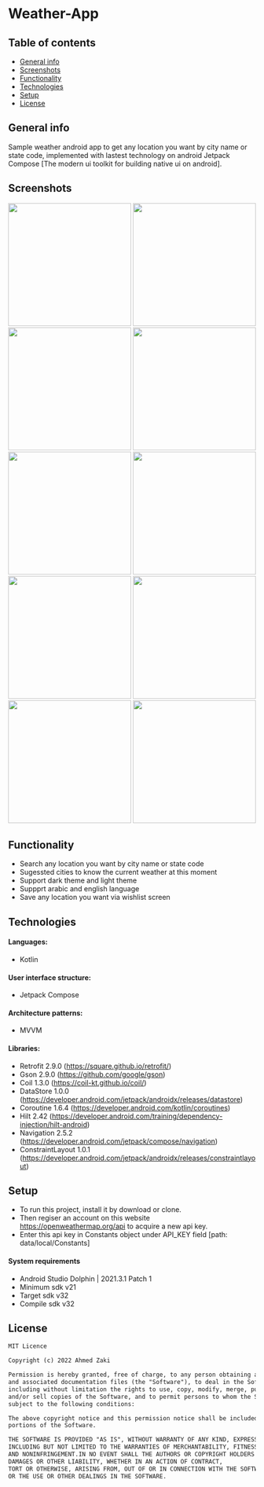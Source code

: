 # Weather-App

## Table of contents
* [General info](#general-info)
* [Screenshots](#screenshots)
* [Functionality](#functionality)
* [Technologies](#technologies)
* [Setup](#setup)
* [License](#license)

## General info

Sample weather android app to get any location you want by city name or state code, implemented with lastest technology on android
Jetpack Compose [The modern ui toolkit for building native ui on android].

## Screenshots

<img src="images/1- Home.jpg" width="250"> <img src="images/2- Search.jpg" width="250">
<img src="images/3- Search Details.jpg" width="250">
<img src="images/5- Temp Unit.jpg" width="250">
<img src="images/6- Add City.jpg" width="250">
<img src="images/7- Home.jpg" width="250">
<img src="images/8- Search.jpg" width="250">
<img src="images/9- Search Details.jpg" width="250">
<img src="images/11- Temp Unit.jpg" width="250">
<img src="images/12- Add City.jpg" width="250">

## Functionality
- Search any location you want by city name or state code
- Sugessted cities to know the current weather at this moment 
- Support dark theme and light theme
- Suppprt arabic and english language
- Save any location you want via wishlist screen

## Technologies

#### Languages:
- Kotlin 

#### User interface structure:
- Jetpack Compose

#### Architecture patterns:
- MVVM

#### Libraries:
- Retrofit            2.9.0 (https://square.github.io/retrofit/)
- Gson                2.9.0 (https://github.com/google/gson)
- Coil                1.3.0 (https://coil-kt.github.io/coil/)
- DataStore           1.0.0 (https://developer.android.com/jetpack/androidx/releases/datastore)
- Coroutine           1.6.4 (https://developer.android.com/kotlin/coroutines)
- Hilt                2.42 (https://developer.android.com/training/dependency-injection/hilt-android)
- Navigation          2.5.2 (https://developer.android.com/jetpack/compose/navigation)
- ConstraintLayout    1.0.1 (https://developer.android.com/jetpack/androidx/releases/constraintlayout)

## Setup

- To run this project, install it by download or clone.
- Then regiser an account on this website https://openweathermap.org/api to acquire a new api key.
- Enter this api key in Constants object under API_KEY field [path: data/local/Constants]


#### System requirements
- Android Studio Dolphin | 2021.3.1 Patch 1
- Minimum sdk v21
- Target sdk v32
- Compile sdk v32

## License

```html
MIT Licence 

Copyright (c) 2022 Ahmed Zaki

Permission is hereby granted, free of charge, to any person obtaining a copy of this software
and associated documentation files (the "Software"), to deal in the Software without restriction,
including without limitation the rights to use, copy, modify, merge, publish, distribute, sublicense,
and/or sell copies of the Software, and to permit persons to whom the Software is furnished to do so, 
subject to the following conditions:

The above copyright notice and this permission notice shall be included in all copies or substantial 
portions of the Software.

THE SOFTWARE IS PROVIDED "AS IS", WITHOUT WARRANTY OF ANY KIND, EXPRESS OR IMPLIED, 
INCLUDING BUT NOT LIMITED TO THE WARRANTIES OF MERCHANTABILITY, FITNESS FOR A PARTICULAR PURPOSE
AND NONINFRINGEMENT.IN NO EVENT SHALL THE AUTHORS OR COPYRIGHT HOLDERS BE LIABLE FOR ANY CLAIM,
DAMAGES OR OTHER LIABILITY, WHETHER IN AN ACTION OF CONTRACT,
TORT OR OTHERWISE, ARISING FROM, OUT OF OR IN CONNECTION WITH THE SOFTWARE
OR THE USE OR OTHER DEALINGS IN THE SOFTWARE.
```
